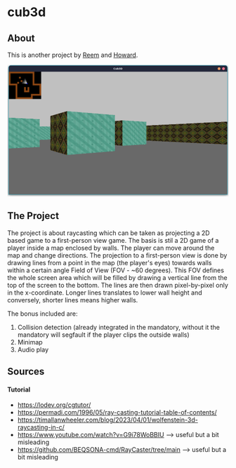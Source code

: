 # cub3d

## About
This is another project by [Reem](https://github.com/ReemEssamEldin) and [Howard](https://github.com/howset).

![medium](./assets/scr_sht/image.png "medium")

## The Project
The project is about raycasting which can be taken as projecting a 2D based game to a first-person view game. The basis is stil a 2D game of a player inside a map enclosed by walls. The player can move around the map and change directions. The projection to a first-person view is done by drawing lines from a point in the map (the player's eyes) towards walls within a certain angle Field of View (FOV - ~60 degrees). This FOV defines the whole screen area which will be filled by drawing a vertical line from the top of the screen to the bottom. The lines are then drawn pixel-by-pixel only in the x-coordinate. Longer lines translates to lower wall height and conversely, shorter lines means higher walls.

The bonus included are:
1. Collision detection (already integrated in the mandatory, without it the mandatory will segfault if the player clips the outside walls)
2. Minimap
3. Audio play

## Sources
#### Tutorial
- https://lodev.org/cgtutor/
- https://permadi.com/1996/05/ray-casting-tutorial-table-of-contents/
- https://timallanwheeler.com/blog/2023/04/01/wolfenstein-3d-raycasting-in-c/
- https://www.youtube.com/watch?v=G9i78WoBBIU --> useful but a bit misleading
- https://github.com/BEQSONA-cmd/RayCaster/tree/main --> useful but a bit misleading
